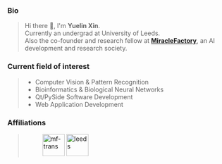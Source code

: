 ### Bio
> Hi there 👋, I'm **Yuelin Xin**.  
> Currently an undergrad at University of Leeds.  
> Also the co-founder and research fellow at [**MiracleFactory**](https://miraclefactory.co/), an AI development and research society.  

### Current field of interest
> * Computer Vision & Pattern Recognition  
> * Bioinformatics & Biological Neural Networks  
> * Qt/PySide Software Development  
> * Web Application Development

### Affiliations
> <figure>
> <a href='https://miraclefactory.co/' target='_blank'><img style='height: 50px;' alt="mf-trans" src="https://user-images.githubusercontent.com/89094576/175247062-7e328391-2210-471b-9067-bd7f0cd53bf5.png"></a>
> <a href='https://www.leeds.ac.uk/' target='_blank'><img style='height: 50px;' alt="leeds" src="https://user-images.githubusercontent.com/89094576/175244550-e835b596-5bf0-4b39-81f6-61550ba5f844.png"></a>
> </figure>
